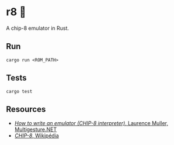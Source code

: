 # r8 👾

A chip-8 emulator in Rust.

## Run

```shell
cargo run <ROM_PATH>
```

## Tests

```shell
cargo test
```

## Resources

* [*How to write an emulator (CHIP-8 interpreter)*, Laurence Muller, Multigesture.NET](http://www.multigesture.net/articles/how-to-write-an-emulator-chip-8-interpreter/)
* [*CHIP-8*, Wikipédia](https://en.wikipedia.org/wiki/CHIP-8)
